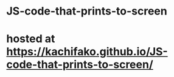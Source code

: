 # JS-code-that-prints-to-screen

# hosted at https://kachifako.github.io/JS-code-that-prints-to-screen/
